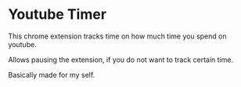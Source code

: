 # Youtube Timer

<p>This chrome extension tracks time on how much time you spend on youtube.</p>
<p>Allows pausing the extension, if you do not want to track certain time.</p>
<p>Basically made for my self.</p>